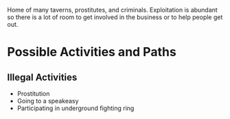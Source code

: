 Home of many taverns, prostitutes, and criminals. Exploitation is abundant so there is a lot of room to get involved in the business or to help people get out.

# Possible Activities and Paths
## Illegal Activities
- Prostitution
- Going to a speakeasy
- Participating in underground fighting ring
## 